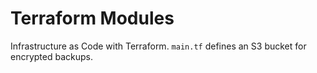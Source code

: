 # Terraform Modules

Infrastructure as Code with Terraform. `main.tf` defines an S3 bucket for encrypted backups.
